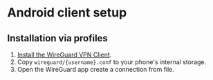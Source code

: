 # Android client setup

## Installation via profiles

1. [Install the WireGuard VPN Client](https://play.google.com/store/apps/details?id=com.wireguard.android).
2. Copy `wireguard/{username}.conf` to your phone's internal storage.
3. Open the WireGuard app create a connection from file.

